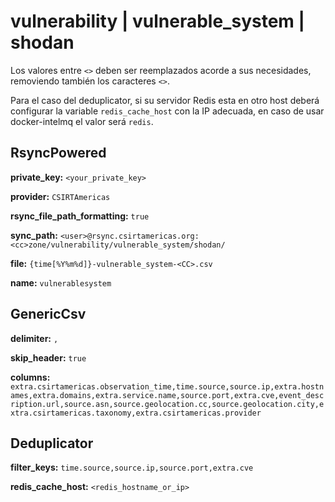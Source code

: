 # vulnerability | vulnerable_system | shodan

Los valores entre `<>` deben ser reemplazados acorde a sus necesidades, removiendo también los caracteres `<>`.

Para el caso del deduplicator, si su servidor Redis esta en otro host deberá configurar la variable `redis_cache_host` con la IP adecuada, en caso de usar docker-intelmq el valor será `redis`.

## RsyncPowered

**private_key:** `<your_private_key>`

**provider:** `CSIRTAmericas`

**rsync_file_path_formatting:** `true`

**sync_path:**
 `<user>@rsync.csirtamericas.org:<cc>zone/vulnerability/vulnerable_system/shodan/`

**file:** `{time[%Y%m%d]}-vulnerable_system-<CC>.csv`

**name:** `vulnerablesystem`


## GenericCsv

**delimiter:** `,`

**skip_header:** `true`

**columns:** `extra.csirtamericas.observation_time,time.source,source.ip,extra.hostnames,extra.domains,extra.service.name,source.port,extra.cve,event_description.url,source.asn,source.geolocation.cc,source.geolocation.city,extra.csirtamericas.taxonomy,extra.csirtamericas.provider`


## Deduplicator

**filter_keys:** `time.source,source.ip,source.port,extra.cve`

**redis_cache_host:** `<redis_hostname_or_ip>`
